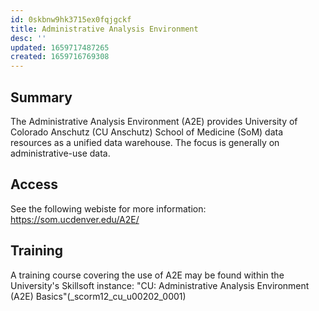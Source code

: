 ```yaml
---
id: 0skbnw9hk3715ex0fqjgckf
title: Administrative Analysis Environment
desc: ''
updated: 1659717487265
created: 1659716769308
---
```


## Summary

The Administrative Analysis Environment (A2E) provides University of Colorado Anschutz (CU Anschutz) School of Medicine (SoM) data resources as a unified data warehouse. The focus is generally on administrative-use data.

## Access

See the following webiste for more information: <https://som.ucdenver.edu/A2E/>

## Training

A training course covering the use of A2E may be found within the University's Skillsoft instance: "CU: Administrative Analysis Environment (A2E) Basics"(_scorm12_cu_u00202_0001)
